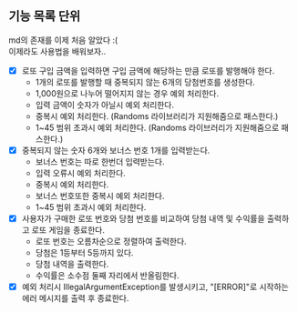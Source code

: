 ## 기능 목록 단위

md의 존재를 이제 처음 알았다 :( \
이제라도 사용법을 배워보자..

- [x] 로또 구입 금액을 입력하면 구입 금액에 해당하는 만큼 로또를 발행해야 한다.
  - 1개의 로또를 발행할 때 중복되지 않는 6개의 당첨번호를 생성한다.
  - 1,000원으로 나누어 떨어지지 않는 경우 예외 처리한다.
  - 입력 금액이 숫자가 아닐시 예외 처리한다.
  - 중복시 예외 처리한다. (Randoms 라이브러리가 지원해줌으로 패스한다.)
  - 1~45 범위 초과시 예외 처리한다. (Randoms 라이브러리가 지원해줌으로 패스한다.)
- [x] 중복되지 않는 숫자 6개와 보너스 번호 1개를 입력받는다.
  - 보너스 번호는 따로 한번더 입력받는다.
  - 입력 오류시 예외 처리한다.
  - 중복시 예외 처리한다.
  - 보너스 번호또한 중복시 예외 처리한다.
  - 1~45 범위 초과시 예외 처리한다.
- [x] 사용자가 구매한 로또 번호와 당첨 번호를 비교하여 당첨 내역 및 수익률을 출력하고 로또 게임을 종료한다.
  - 로또 번호는 오름차순으로 정렬하여 출력한다.
  - 당첨은 1등부터 5등까지 있다.
  - 당첨 내역을 출력한다.
  - 수익률은 소수점 둘째 자리에서 반올림한다.
- [x] 예외 처리시 IllegalArgumentException를 발생시키고, "[ERROR]"로 시작하는 에러 메시지를 출력 후 종료한다.